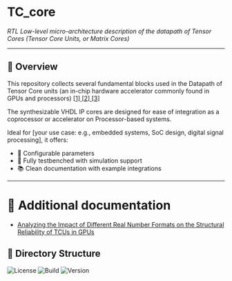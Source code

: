 #  TC_core

*RTL Low-level micro-architecture description of the datapath of Tensor Cores (Tensor Core Units, or Matrix Cores)*

---

## 🧩 Overview

This repository collects several fundamental blocks used in the Datapath of Tensor Core units (an in-chip hardware accelerator commonly found in GPUs and processors) [ [1] ](https://www.computer.org/csdl/proceedings-article/ispass/2019/08695642/19wBevIF5T2) [ [2] ](https://patents.google.com/patent/US10338919B2/en) [ [3] ](https://ieeexplore.ieee.org/abstract/document/9007413)

The synthesizable VHDL IP cores are designed for ease of integration as a coprocessor or accelerator on Processor-based systems.

Ideal for [your use case: e.g., embedded systems, SoC design, digital signal processing], it offers:

<!--- ✅ Standards-compliant design ([e.g., AXI4-Lite, AMBA, Wishbone]) -->
- 🔧 Configurable parameters
- 🧪 Fully testbenched with simulation support
- 📚 Clean documentation with example integrations

---




# 🎲 Additional documentation


- [Analyzing the Impact of Different Real Number Formats on the Structural Reliability of TCUs in GPUs](https://ieeexplore.ieee.org/document/10321881)

## 📁 Directory Structure


![License](https://img.shields.io/github/license/your-username/your-repo-name)
![Build](https://img.shields.io/github/actions/workflow/status/your-username/your-repo-name/ci.yml)
![Version](https://img.shields.io/github/v/release/your-username/your-repo-name)









